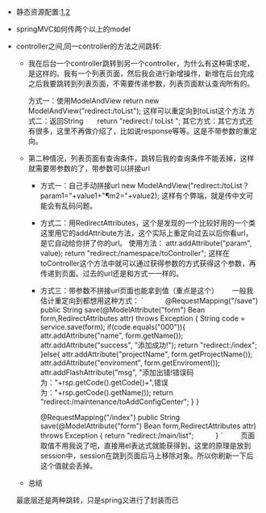 - 静态资源配置:[1](https://blog.csdn.net/yansong_8686/article/details/47356499),[2](https://www.cnblogs.com/dflmg/p/6393416.html)
- springMVC如何传两个以上的model
- controller之间,同一controller的方法之间跳转:

    * 我在后台一个controller跳转到另一个controller，为什么有这种需求呢，是这样的。我有一个列表页面，然后我会进行新增操作，新增在后台完成之后我要跳转到列表页面，不需要传递参数，列表页面默认查询所有的。

        方式一：使用ModelAndView
        return new ModelAndView("redirect:/toList");
        这样可以重定向到toList这个方法
        方式二：返回String
       return "redirect:/ toList ";
        其它方式：其它方式还有很多，这里不再做介绍了，比如说response等等。这是不带参数的重定向。

    * 第二种情况，列表页面有查询条件，跳转后我的查询条件不能丢掉，这样就需要带参数的了，带参数可以拼接url

       * 方式一：自己手动拼接url
       new ModelAndView("redirect:/toList？param1="+value1+"¶m2="+value2);
       这样有个弊端，就是传中文可能会有乱码问题。

       * 方式二：用RedirectAttributes，这个是发现的一个比较好用的一个类
       这里用它的addAttribute方法，这个实际上重定向过去以后你看url，是它自动给你拼了你的url。
       使用方法：
       attr.addAttribute("param", value);
       return "redirect:/namespace/toController";
       这样在toController这个方法中就可以通过获得参数的方式获得这个参数，再传递到页面。过去的url还是和方式一一样的。

       * 方式三：带参数不拼接url页面也能拿到值（重点是这个）
       一般我估计重定向到都想用这种方式：
`
           @RequestMapping("/save")
           public String save(@ModelAttribute("form") Bean form,RedirectAttributes attr) throws Exception {
               String code =  service.save(form);
               if(code.equals("000")){
                   attr.addAttribute("name", form.getName()); 
                   attr.addAttribute("success", "添加成功!");
                   return "redirect:/index";
               }else{
                   attr.addAttribute("projectName", form.getProjectName()); 
                   attr.addAttribute("enviroment", form.getEnviroment()); 
                   attr.addFlashAttribute("msg", "添加出错!错误码为："+rsp.getCode().getCode()+",错误为："+rsp.getCode().getName());
                   return "redirect:/maintenance/toAddConfigCenter";
               }
           }

           @RequestMapping("/index")
           public String save(@ModelAttribute("form") Bean form,RedirectAttributes attr) throws Exception {
               return "redirect:/main/list";
           }
`
         页面取值不用我说了吧，直接用el表达式就能获得到，这里的原理是放到session中，session在跳到页面后马上移除对象。所以你刷新一下后这个值就会丢掉。

    * 总结

    最底层还是两种跳转，只是spring又进行了封装而已
